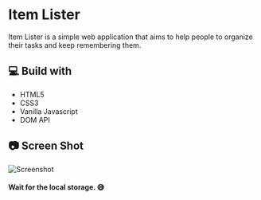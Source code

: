 # Item Lister
Item Lister is a simple web application that aims to help people to organize their tasks and keep remembering them.
## 💻 Build with
* HTML5
* CSS3
* Vanilla Javascript
* DOM API
## 📷 Screen Shot
![Screenshot](https://user-images.githubusercontent.com/62210671/95653307-06f7c380-0af8-11eb-9c07-9af8498f4dbd.png)


#### Wait for the local storage. 😅
